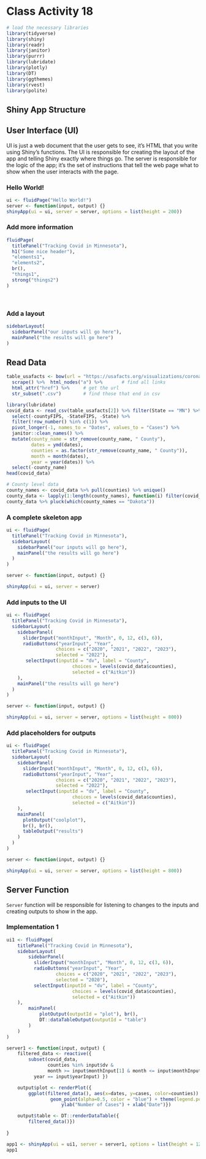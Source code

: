 # Class Activity 18


```r
# load the necessary libraries
library(tidyverse)
library(shiny)
library(readr)
library(janitor)
library(purrr)
library(lubridate)
library(plotly)
library(DT)
library(ggthemes)
library(rvest)
library(polite)
```


## Shiny App Structure

## User Interface (UI)

UI is just a web document that the user gets to see, it’s HTML that you write using Shiny’s functions. The UI is responsible for creating the layout of the app and telling Shiny exactly where things go. The server is responsible for the logic of the app; it’s the set of instructions that tell the web page what to show when the user interacts with the page.

### Hello World!


```r
ui <- fluidPage("Hello World!")
server <- function(input, output) {}
shinyApp(ui = ui, server = server, options = list(height = 200))
```

### Add more information


```r
fluidPage(
  titlePanel("Tracking Covid in Minnesota"),
  h1("Some nice header"),
  "elements1",
  "elements2",
  br(),
  "things1",
  strong("things2")
)
```

<br>

### Add a layout


```r
sidebarLayout(
  sidebarPanel("our inputs will go here"),
  mainPanel("the results will go here")
)
```

## Read Data


```r
table_usafacts <- bow(url = "https://usafacts.org/visualizations/coronavirus-covid-19-spread-map/state/minnesota") %>%
  scrape() %>%  html_nodes("a") %>%       # find all links
  html_attr("href") %>%     # get the url
  str_subset(".csv")        # find those that end in csv
```





```r
library(lubridate)
covid_data <- read_csv(table_usafacts[2]) %>% filter(State == "MN") %>% 
  select(-countyFIPS, -StateFIPS, -State) %>% 
  filter(!row_number() %in% c(1)) %>% 
  pivot_longer(-1, names_to = "Dates", values_to = "Cases") %>% 
  janitor::clean_names() %>% 
  mutate(county_name = str_remove(county_name, " County"), 
         dates = ymd(dates), 
         counties = as.factor(str_remove(county_name, " County")), 
         month = month(dates), 
         year = year(dates)) %>%
  select(-county_name)
head(covid_data)
```




```r
# County level data
county_names <- covid_data %>% pull(counties) %>% unique()
county_data <- lapply(1:length(county_names), function(i) filter(covid_data, counties == county_names[i]))
county_data %>% pluck(which(county_names == "Dakota"))
```

### A complete skeleton app


```r
ui <- fluidPage(
  titlePanel("Tracking Covid in Minnesota"),
  sidebarLayout(
    sidebarPanel("our inputs will go here"),
    mainPanel("the results will go here")
  )
)

server <- function(input, output) {}

shinyApp(ui = ui, server = server)
```

### Add inputs to the UI


```r
ui <- fluidPage(
  titlePanel("Tracking Covid in Minnesota"),
  sidebarLayout(
    sidebarPanel(
      sliderInput("monthInput", "Month", 0, 12, c(3, 6)),
      radioButtons("yearInput", "Year",
                  choices = c("2020", "2021", "2022", "2023"),
                  selected = "2022"),
       selectInput(inputId = "dv", label = "County",
                        choices = levels(covid_data$counties),
                        selected = c("Aitkin"))
    ),
    mainPanel("the results will go here")
  )
)

server <- function(input, output) {}

shinyApp(ui = ui, server = server, options = list(height = 800))
```


### Add placeholders for outputs



```r
ui <- fluidPage(
  titlePanel("Tracking Covid in Minnesota"),
  sidebarLayout(
    sidebarPanel(
      sliderInput("monthInput", "Month", 0, 12, c(3, 6)),
      radioButtons("yearInput", "Year",
                  choices = c("2020", "2021", "2022", "2023"),
                  selected = "2022"),
       selectInput(inputId = "dv", label = "County",
                        choices = levels(covid_data$counties),
                        selected = c("Aitkin"))
    ),
    mainPanel(
      plotOutput("coolplot"),
      br(), br(),
      tableOutput("results")
    )
  )
)

server <- function(input, output) {}

shinyApp(ui = ui, server = server, options = list(height = 800))
```


## Server Function

`Server` function will be responsible for listening to changes to the inputs and creating outputs to show in the app.

### Implementation 1


```r
ui1 <- fluidPage(
    titlePanel("Tracking Covid in Minnesota"),
    sidebarLayout(
        sidebarPanel(
          sliderInput("monthInput", "Month", 0, 12, c(3, 6)),
          radioButtons("yearInput", "Year",
                  choices = c("2020", "2021", "2022", "2023"),
                  selected = "2020"),
          selectInput(inputId = "dv", label = "County",
                        choices = levels(covid_data$counties),
                        selected = c("Aitkin"))
    ),
        mainPanel(
            plotOutput(outputId = "plot"), br(),
            DT::dataTableOutput(outputId = "table")
        )
    )
)
```




```r
server1 <- function(input, output) {
    filtered_data <- reactive({
        subset(covid_data,
               counties %in% input$dv &
               month >= input$monthInput[1] & month <= input$monthInput[2] & 
          year == input$yearInput) })

    output$plot <- renderPlot({
        ggplot(filtered_data(), aes(x=dates, y=cases, color=counties)) + theme_economist_white()+
                geom_point(alpha=0.5, color = "blue") + theme(legend.position = "none") +
                    ylab("Number of Cases") + xlab("Date")})

    output$table <- DT::renderDataTable({
        filtered_data()})
        
}
```



```r
app1 <- shinyApp(ui = ui1, server = server1, options = list(height = 1200))
app1
```
